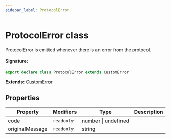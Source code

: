 ```yaml
---
sidebar_label: ProtocolError
---
```


# ProtocolError class

ProtocolError is emitted whenever there is an error from the protocol.

#### Signature:

```typescript
export declare class ProtocolError extends CustomError
```

**Extends:** [CustomError](./puppeteer.customerror.md)

## Properties

| Property        | Modifiers             | Type                | Description |
| --------------- | --------------------- | ------------------- | ----------- |
| code            | <code>readonly</code> | number \| undefined |             |
| originalMessage | <code>readonly</code> | string              |             |
